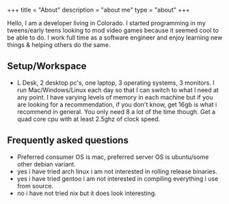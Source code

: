 +++
title = "About"
description = "about me"
type = "about"
+++

Hello, I am a developer living in Colorado. I started programming in my tweens/early teens looking to mod video games because it seemed cool to be able to do. I work full time as a software engineer and enjoy learning new things & helping others do the same.

## Setup/Workspace

- L Desk, 2 desktop pc's, one laptop, 3 operating systems, 3 monitors. I run Mac/Windows/Linux each day so that I can switch to what I need at any point. I have varying levels of memory in each machine but if you are looking for a recommendation, if you don't know, get 16gb is what i recommend in general. You only need 8 a lot of the time though. Get a quad core cpu with at least 2.5ghz of clock speed.

## Frequently asked questions
- Preferred consumer OS is mac, preferred server OS is ubuntu/some other debian variant.
- yes i have tried arch linux i am not interested in rolling release binaries.
- yes i have tried gentoo i am not interested in compiling everything i use from source.
- no i have not tried nix but it does look interesting.

